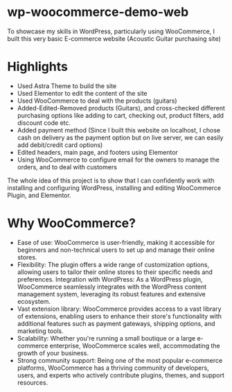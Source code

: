 # wp-woocommerce-demo-web
To showcase my skills in WordPress, particularly using WooCommerce, I built this very basic E-commerce website (Acoustic Guitar purchasing site)

# Highlights
- Used Astra Theme to build the site
- Used Elementor to edit the content of the site
- Used WooCommerce to deal with the products (guitars)
- Added-Edited-Removed products (Guitars), and cross-checked different purchasing options like adding to cart, checking out, product filters, add discount code etc.
- Added payment method (Since I built this website on localhost, I chose cash on delivery as the payment option but on live server, we can easily add debit/credit card options)
- Edited headers, main page, and footers using Elementor
- Using WooCommerce to configure email for the owners to manage the orders, and to deal with customers

The whole idea of this project is to show that I can confidently work with installing and configuring WordPress, installing and editing WooCommerce Plugin, and Elementor.

# Why WooCommerce?

- Ease of use: WooCommerce is user-friendly, making it accessible for beginners and non-technical users to set up and manage their online stores.
- Flexibility: The plugin offers a wide range of customization options, allowing users to tailor their online stores to their specific needs and preferences.
Integration with WordPress: As a WordPress plugin, WooCommerce seamlessly integrates with the WordPress content management system, leveraging its robust features and extensive ecosystem.
- Vast extension library: WooCommerce provides access to a vast library of extensions, enabling users to enhance their store's functionality with additional features such as payment gateways, shipping options, and marketing tools.
- Scalability: Whether you're running a small boutique or a large e-commerce enterprise, WooCommerce scales well, accommodating the growth of your business.
- Strong community support: Being one of the most popular e-commerce platforms, WooCommerce has a thriving community of developers, users, and experts who actively contribute plugins, themes, and support resources.
